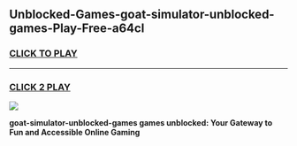 
## Unblocked-Games-goat-simulator-unblocked-games-Play-Free-a64cl
<h3>
<a href="https://premium76.site?title=goat-simulator-unblocked-games&ref=23A">CLICK TO PLAY</a></h3>
<hr>

<h3>
<a href="https://premium76.site?title=goat-simulator-unblocked-games&ref=23A">CLICK 2 PLAY</a>
  
</h3>

<a href="https://premium76.site?title=goat-simulator-unblocked-games&ref=23A"><img src="https://clearcache.store/games.png"></a>


**goat-simulator-unblocked-games games unblocked: Your Gateway to Fun and Accessible Online Gaming**
